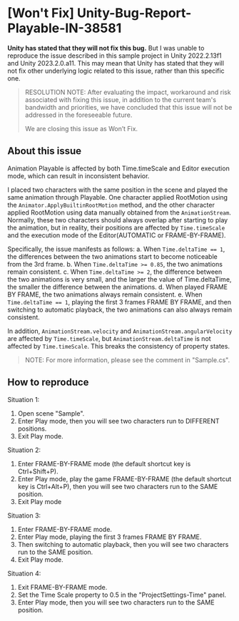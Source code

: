 # [Won't Fix] Unity-Bug-Report-Playable-IN-38581

**Unity has stated that they will not fix this bug.**
But I was unable to reproduce the issue described in this sample project in Unity 2022.2.13f1 and Unity 2023.2.0.a11. 
This may mean that Unity has stated that they will not fix other underlying logic related to this issue, rather than this specific one.

> RESOLUTION NOTE:
> After evaluating the impact, workaround and risk associated with fixing this issue, in addition to the current team's bandwidth and priorities, we have concluded that this issue will not be addressed in the foreseeable future.
> 
> We are closing this issue as Won’t Fix.

## About this issue

Animation Playable is affected by both Time.timeScale and Editor execution mode, which can result in inconsistent behavior.

I placed two characters with the same position in the scene and played the same animation through Playable.
One character applied RootMotion using the `Animator.ApplyBuiltinRootMotion` method,
and the other character applied RootMotion using data manually obtained from the `AnimationStream`.
Normally, these two characters should always overlap after starting to play the animation,
but in reality, their positions are affected by `Time.timeScale` and
the execution mode of the Editor(AUTOMATIC or FRAME-BY-FRAME).

Specifically, the issue manifests as follows:
a. When `Time.deltaTime == 1`, the differences between the two animations start to become noticeable from the 3rd frame.
b. When `Time.deltaTime >= 0.85`, the two animations remain consistent.
c. When `Time.deltaTime >= 2`, the difference between the two animations is very small,
   and the larger the value of Time.deltaTime, the smaller the difference between the animations.
d. When played FRAME BY FRAME, the two animations always remain consistent.
e. When `Time.deltaTime == 1`, playing the first 3 frames FRAME BY FRAME,
   and then switching to automatic playback, the two animations can also always remain consistent.

In addition, `AnimationStream.velocity` and `AnimationStream.angularVelocity` are affected by `Time.timeScale`,
but `AnimationStream.deltaTime` is not affected by `Time.timeScale`. This breaks the consistency of property states.

> NOTE: For more information, please see the comment in "Sample.cs".

## How to reproduce

Situation 1:

1. Open scene "Sample".
2. Enter Play mode, then you will see two characters run to DIFFERENT positions.
3. Exit Play mode.

Situation 2:

1. Enter FRAME-BY-FRAME mode (the default shortcut key is Ctrl+Shift+P).
2. Enter Play mode, play the game FRAME-BY-FRAME (the default shortcut key is Ctrl+Alt+P), then you will see two characters run to the SAME position.
3. Exit Play mode

Situation 3:

1. Enter FRAME-BY-FRAME mode.
2. Enter Play mode, playing the first 3 frames FRAME BY FRAME.
3. Then switching to automatic playback, then you will see two characters run to the SAME position.
4. Exit Play mode.

Situation 4:

1. Exit FRAME-BY-FRAME mode.
2. Set the Time Scale property to 0.5 in the "ProjectSettings-Time" panel.
3. Enter Play mode, then you will see two characters run to the SAME position.
